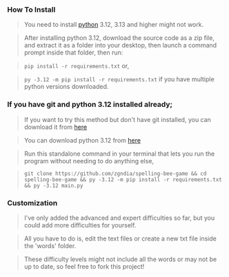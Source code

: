 ### How To Install

> You need to install [python](https://python.org) 3.12, 3.13 and higher might not work.

> After installing python 3.12, download the source code as a zip file, and extract it as a folder into your desktop, then launch a command prompt inside that folder, then run:

> `pip install -r requirements.txt` or,

> `py -3.12 -m pip install -r requirements.txt` if you have multiple python versions downloaded.

### If you have git and python 3.12 installed already;

> If you want to try this method but don't have git installed, you can download it from [here](https://git-scm.com/downloads)

> You can download python 3.12 from [here](https://www.python.org)

> Run this standalone command in your terminal that lets you run the program without needing to do anything else,

> `git clone https://github.com/zgndia/spelling-bee-game && cd spelling-bee-game && py -3.12 -m pip install -r requirements.txt && py -3.12 main.py`

### Customization

> I've only added the advanced and expert difficulties so far, but you could add more difficulties for yourself.

> All you have to do is, edit the text files or create a new txt file inside the 'words' folder.

> These difficulty levels might not include all the words or may not be up to date, so feel free to fork this project!
